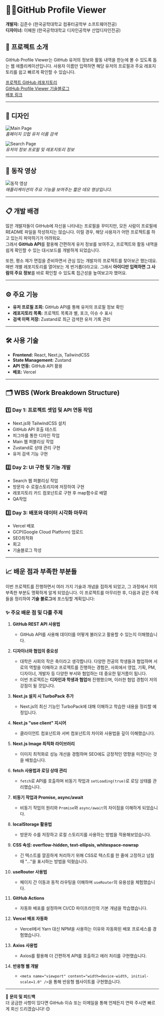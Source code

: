 # 🧑‍💻GitHub Profile Viewer

**개발자:** 김준수 (한국공학대학교 컴퓨터공학부 소프트웨어전공)  
**디자이너:** 이혜원 (한국공학대학교 디자인공학부 산업디자인전공)

## 📝 프로젝트 소개

GitHub Profile Viewer는 GitHub 유저의 정보와 활동 내역을 한눈에 볼 수 있도록 돕는 웹 애플리케이션입니다. 사용자 이름만 입력하면 해당 유저의 프로필과 주요 레포지토리를 쉽고 빠르게 확인할 수 있습니다.

[프로젝트 GitHub 레포지토리](https://github.com/kimjusnu/github_profile_viewer)  
[GitHub Profile Viewer 기술블로그](https://dietisdie.tistory.com/category/%ED%94%84%EB%A1%9C%EC%A0%9D%ED%8A%B8/GitHub%20Profile%20Viewer)  
[배포 링크](https://github-profile-viewer-mu.vercel.app/)

---

## 🎨 디자인

![Main Page](./public/main.png)  
_홈페이지 깃헙 유저 이름 검색_

![Search Page](./public/search.png)  
_유저의 정보 프로필 및 레포지토리 정보_

---

## 🎥 동작 영상

![동작 영상](./public/demo.gif)  
_애플리케이션의 주요 기능을 보여주는 짧은 데모 영상입니다._

---

## 📋 개발 배경

많은 개발자들이 GitHub에 자신을 나타내는 프로필을 꾸미지만, 모든 사람이 프로필에 README 파일을 작성하지는 않습니다. 이럴 경우, 해당 사용자가 어떤 프로젝트를 하고 있는지 파악하기가 어려워요.  
그래서 **GitHub API**를 활용해 간편하게 유저 정보를 보여주고, 프로젝트와 활동 내역을 쉽게 확인할 수 있는 대시보드를 개발하게 되었습니다.

또한, 평소 제가 면접을 준비하면서 관심 있는 개발자의 프로젝트를 찾아보곤 했는데요. 매번 개별 레포지토리를 열어보는 게 번거롭더라고요. 그래서 **아이디만 입력하면 그 사람의 주요 정보**를 바로 확인할 수 있도록 접근성을 높여보고자 했어요.

---

## ⚙️ 주요 기능

- **유저 프로필 조회:** GitHub API를 통해 유저의 프로필 정보 확인
- **레포지토리 목록:** 프로젝트 목록과 별, 포크, 이슈 수 표시
- **검색 이력 저장:** Zustand로 최근 검색한 유저 기록 관리

---

## 🛠 사용 기술

- **Frontend:** React, Next.js, TailwindCSS
- **State Management:** Zustand
- **API 연동:** GitHub API 활용
- **배포:** Vercel

---

## 🗂 WBS (Work Breakdown Structure)

### 1️⃣ Day 1: 프로젝트 셋업 및 API 연동 작업

- Next.js와 TailwindCSS 설치
- GitHub API 호출 테스트
- 피그마를 통한 디자인 작업
- Main 웹 퍼블리싱 작업
- Zustand로 상태 관리 구현
- 유저 검색 기능 구현

### 2️⃣ Day 2: UI 구현 및 기능 개발

- Search 웹 퍼블리싱 작업
- 방문자 수 로컬스토리지에 저장하여 구현
- 레포지토리 카드 컴포넌트로 구현 후 map함수로 배열
- QA작업

### 3️⃣ Day 3: 배포와 데이터 시각화 마무리

- Vercel 배포
- GCP(Google Cloud Platform) 업로드
- SEO최적화
- 회고
- 기술블로그 작성

---

## 📈 배운 점과 부족한 부분들

이번 프로젝트를 진행하면서 여러 가지 기술과 개념을 접하게 되었고, 그 과정에서 저의 부족한 부분도 명확하게 알게 되었습니다. 이 프로젝트를 마무리한 후, 다음과 같은 주제들을 정리하여 **기술 블로그**에 포스팅할 계획입니다:

### ✨ 주요 배운 점 및 다룰 주제

1. **GitHub REST API 사용법**

   - GitHub API를 사용해 데이터를 어떻게 불러오고 활용할 수 있는지 이해했습니다.

2. **디자이너와 협업의 중요성**

   - 대학은 사회의 작은 축이라고 생각합니다. 다양한 전공의 학생들과 협업하며 서로의 역할을 이해하고 프로젝트를 진행하는 경험은, 사회에서 영업, 기획, PM, 디자이너, 개발자 등 다양한 부서와 협업하는 데 중요한 밑거름이 됩니다.
   - 이번 프로젝트는 **디자인과 학생과 협업**해 진행했으며, 이러한 협업 경험이 저의 강점이 될 것입니다.

3. **Next.js 설치 시 TurboPack 추가**

   - Next.js의 최신 기능인 TurboPack에 대해 이해하고 학습한 내용을 정리할 예정입니다.

4. **Next.js "use client" 지시어**

   - 클라이언트 컴포넌트와 서버 컴포넌트의 차이와 사용법을 깊이 이해했습니다.

5. **Next.js Image 최적화 라이브러리**

   - 이미지 최적화로 성능 개선을 경험하며 SEO에도 긍정적인 영향을 미친다는 것을 배웠습니다.

6. **fetch 사용법과 로딩 상태 관리**

   - `fetch`로 API를 호출하며 비동기 작업과 `setLoading(true)`로 로딩 상태를 관리했습니다.

7. **비동기 작업과 Promise, async/await**

   - 비동기 작업의 원리와 `Promise`와 `async/await`의 차이점을 이해하게 되었습니다.

8. **localStorage 활용법**

   - 방문자 수를 저장하고 로컬 스토리지를 사용하는 방법을 적용해보았습니다.

9. **CSS 속성: overflow-hidden, text-ellipsis, whitespace-nowrap**

   - 긴 텍스트를 깔끔하게 처리하기 위해 CSS로 텍스트를 한 줄에 고정하고 넘칠 때 "..."을 표시하는 방법을 익혔습니다.

10. **useRouter 사용법**

    - 페이지 간 이동과 동적 라우팅을 이해하며 `useRouter`의 유용성을 체험했습니다.

11. **GitHub Actions**

    - 자동화 배포를 설정하며 CI/CD 파이프라인의 기본 개념을 학습했습니다.

12. **Vercel 배포 자동화**

    - Vercel에서 Yarn 대신 NPM을 사용하는 이유와 자동화된 배포 프로세스를 경험했습니다.

13. **Axios 사용법**

    - Axios를 활용해 더 간편하게 API를 호출하고 에러 처리를 구현했습니다.

14. **반응형 웹 개발**
    - `<meta name="viewport" content="width=device-width, initial-scale=1.0" />`을 통해 반응형 웹사이트를 구현했습니다.

---

📧 **문의 및 피드백**  
더 궁금한 사항이 있다면 GitHub 이슈 또는 이메일을 통해 언제든지 연락 주시면 빠르게 회신 드리겠습니다! 😊
